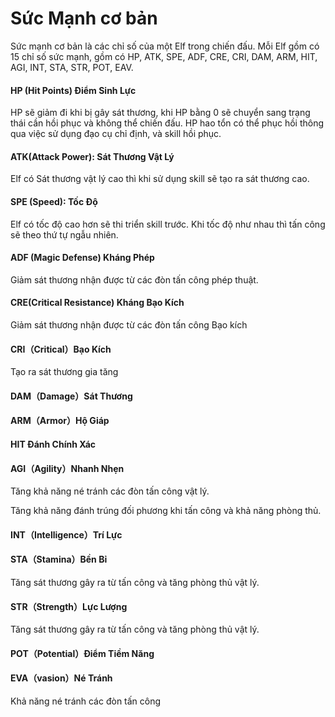 # Sức Mạnh cơ bản

Sức mạnh cơ bản là các chỉ số của một Elf trong chiến đấu. Mỗi Elf gồm có 15 chỉ số sức mạnh, gồm có HP, ATK, SPE, ADF, CRE, CRI, DAM, ARM, HIT, AGI, INT, STA, STR, POT, EAV.

#### **HP (Hit Points) Điểm Sinh Lực**

HP sẽ giảm đi khi bị gây sát thương, khi HP bằng 0 sẽ chuyển sang trạng thái cần hồi phục và không thể chiến đấu. HP hao tổn có thể phục hồi thông qua việc sử dụng đạo cụ chỉ định, và skill hồi phục.

#### **ATK(Attack Power): Sát Thương Vật Lý**

Elf có Sát thương vật lý cao thì khi sử dụng skill sẽ tạo ra sát thương cao.

#### **SPE (Speed): Tốc Độ**

Elf có tốc độ cao hơn sẽ thi triển skill trước. Khi tốc độ như nhau thì tấn công sẽ theo thứ tự ngẫu nhiên.

#### **ADF (Magic Defense) Kháng Phép**

Giảm sát thương nhận được từ các đòn tấn công phép thuật.

#### **CRE(Critical Resistance) Kháng Bạo Kích**

Giảm sát thương nhận được từ các đòn tấn công Bạo kích

#### **CRI（Critical）Bạo Kích**

Tạo ra sát thương gia tăng

#### **DAM（Damage）Sát Thương**

#### **ARM（Armor）Hộ Giáp**

#### **HIT Đánh Chính Xác**

#### **AGI（Agility）Nhanh Nhẹn**

Tăng khả năng né tránh các đòn tấn công vật lý.

Tăng khả năng đánh trúng đối phương khi tấn công và khả năng phòng thủ.

#### **INT（Intelligence）Trí Lực**

#### **STA（Stamina）Bền Bỉ**

Tăng sát thương gây ra từ tấn công và tăng phòng thủ vật lý.

#### **STR（Strength）Lực Lượng**

Tăng sát thương gây ra từ tấn công và tăng phòng thủ vật lý.

#### **POT（Potential）Điểm Tiềm Năng**

#### **EVA（vasion）Né Tránh**

Khả năng né tránh các đòn tấn công
